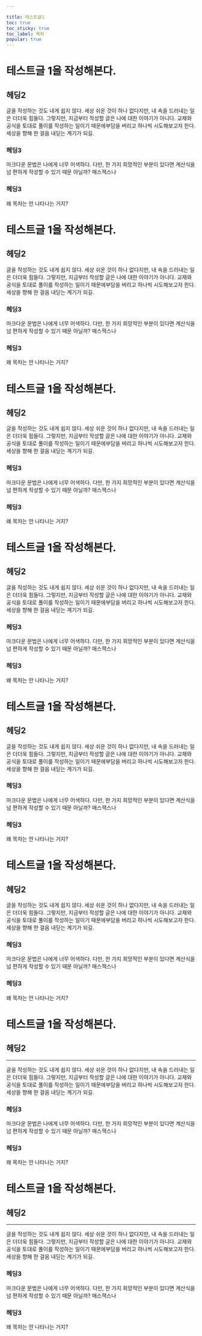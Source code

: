 ```yaml
---

title: 테스트글1
toc: true
toc_sticky: true
toc_label: 목차
popular: true
---
```


# 테스트글 1을 작성해본다.

## 헤딩2

글을 작성하는 것도 내게 쉽지 않다. 세상 쉬운 것이 하나 없다지만, 내 속을 드러내는 일은 더더욱 힘들다. 그렇지만, 지금부터 작성할 글은 나에 대한 이야기가 아니다. 교재와 공식을 토대로 풀이를 작성하는 일이기 때문에부담을 버리고 하나씩 시도해보고자 한다. 세상을 향해 한 걸음 내딛는 계기가 되길.

### 헤딩3

마크다운 문법은 나에게 너무 어색하다. 다만, 한 가지 희망적인 부분이 있다면 계산식을 넘 편하게 작성할 수 있기 때문 아닐까? 매스잭스나 

### 헤딩3

왜 목차는 안 나타나는 거지?

# 테스트글 1을 작성해본다.

## 헤딩2

글을 작성하는 것도 내게 쉽지 않다. 세상 쉬운 것이 하나 없다지만, 내 속을 드러내는 일은 더더욱 힘들다. 그렇지만, 지금부터 작성할 글은 나에 대한 이야기가 아니다. 교재와 공식을 토대로 풀이를 작성하는 일이기 때문에부담을 버리고 하나씩 시도해보고자 한다. 세상을 향해 한 걸음 내딛는 계기가 되길.

### 헤딩3

마크다운 문법은 나에게 너무 어색하다. 다만, 한 가지 희망적인 부분이 있다면 계산식을 넘 편하게 작성할 수 있기 때문 아닐까? 매스잭스나 

### 헤딩3

왜 목차는 안 나타나는 거지?

# 테스트글 1을 작성해본다.

## 헤딩2

글을 작성하는 것도 내게 쉽지 않다. 세상 쉬운 것이 하나 없다지만, 내 속을 드러내는 일은 더더욱 힘들다. 그렇지만, 지금부터 작성할 글은 나에 대한 이야기가 아니다. 교재와 공식을 토대로 풀이를 작성하는 일이기 때문에부담을 버리고 하나씩 시도해보고자 한다. 세상을 향해 한 걸음 내딛는 계기가 되길.

### 헤딩3

마크다운 문법은 나에게 너무 어색하다. 다만, 한 가지 희망적인 부분이 있다면 계산식을 넘 편하게 작성할 수 있기 때문 아닐까? 매스잭스나 

### 헤딩3

왜 목차는 안 나타나는 거지?

# 테스트글 1을 작성해본다.

## 헤딩2

글을 작성하는 것도 내게 쉽지 않다. 세상 쉬운 것이 하나 없다지만, 내 속을 드러내는 일은 더더욱 힘들다. 그렇지만, 지금부터 작성할 글은 나에 대한 이야기가 아니다. 교재와 공식을 토대로 풀이를 작성하는 일이기 때문에부담을 버리고 하나씩 시도해보고자 한다. 세상을 향해 한 걸음 내딛는 계기가 되길.

### 헤딩3

마크다운 문법은 나에게 너무 어색하다. 다만, 한 가지 희망적인 부분이 있다면 계산식을 넘 편하게 작성할 수 있기 때문 아닐까? 매스잭스나 

### 헤딩3

왜 목차는 안 나타나는 거지?

# 테스트글 1을 작성해본다.

## 헤딩2

글을 작성하는 것도 내게 쉽지 않다. 세상 쉬운 것이 하나 없다지만, 내 속을 드러내는 일은 더더욱 힘들다. 그렇지만, 지금부터 작성할 글은 나에 대한 이야기가 아니다. 교재와 공식을 토대로 풀이를 작성하는 일이기 때문에부담을 버리고 하나씩 시도해보고자 한다. 세상을 향해 한 걸음 내딛는 계기가 되길.

### 헤딩3

마크다운 문법은 나에게 너무 어색하다. 다만, 한 가지 희망적인 부분이 있다면 계산식을 넘 편하게 작성할 수 있기 때문 아닐까? 매스잭스나 

### 헤딩3

왜 목차는 안 나타나는 거지?

# 테스트글 1을 작성해본다.

## 헤딩2

글을 작성하는 것도 내게 쉽지 않다. 세상 쉬운 것이 하나 없다지만, 내 속을 드러내는 일은 더더욱 힘들다. 그렇지만, 지금부터 작성할 글은 나에 대한 이야기가 아니다. 교재와 공식을 토대로 풀이를 작성하는 일이기 때문에부담을 버리고 하나씩 시도해보고자 한다. 세상을 향해 한 걸음 내딛는 계기가 되길.

### 헤딩3

마크다운 문법은 나에게 너무 어색하다. 다만, 한 가지 희망적인 부분이 있다면 계산식을 넘 편하게 작성할 수 있기 때문 아닐까? 매스잭스나 

### 헤딩3

왜 목차는 안 나타나는 거지?

# 테스트글 1을 작성해본다.

## 헤딩2

---

글을 작성하는 것도 내게 쉽지 않다. 세상 쉬운 것이 하나 없다지만, 내 속을 드러내는 일은 더더욱 힘들다. 그렇지만, 지금부터 작성할 글은 나에 대한 이야기가 아니다. 교재와 공식을 토대로 풀이를 작성하는 일이기 때문에부담을 버리고 하나씩 시도해보고자 한다. 세상을 향해 한 걸음 내딛는 계기가 되길.

### 헤딩3

마크다운 문법은 나에게 너무 어색하다. 다만, 한 가지 희망적인 부분이 있다면 계산식을 넘 편하게 작성할 수 있기 때문 아닐까? 매스잭스나 

### 헤딩3

왜 목차는 안 나타나는 거지?

# 테스트글 1을 작성해본다.

## 헤딩2

---

글을 작성하는 것도 내게 쉽지 않다. 세상 쉬운 것이 하나 없다지만, 내 속을 드러내는 일은 더더욱 힘들다. 그렇지만, 지금부터 작성할 글은 나에 대한 이야기가 아니다. 교재와 공식을 토대로 풀이를 작성하는 일이기 때문에부담을 버리고 하나씩 시도해보고자 한다. 세상을 향해 한 걸음 내딛는 계기가 되길.

### 헤딩3

마크다운 문법은 나에게 너무 어색하다. 다만, 한 가지 희망적인 부분이 있다면 계산식을 넘 편하게 작성할 수 있기 때문 아닐까? 매스잭스나 

### 헤딩3

왜 목차는 안 나타나는 거지?

